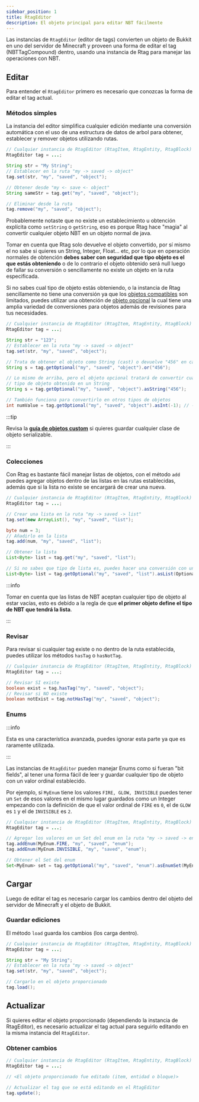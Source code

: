 ```yaml
---
sidebar_position: 1
title: RtagEditor
description: El objeto principal para editar NBT fácilmente
---
```


Las instancias de `RtagEditor` (editor de tags) convierten un objeto de Bukkit en uno del servidor de Minecraft y proveen una forma de editar el tag (NBTTagCompound) dentro, usando una instancia de Rtag para manejar las operaciones con NBT.

## Editar

Para entender el `RtagEditor` primero es necesario que conozcas la forma de editar el tag actual.

### Métodos simples

La instancia del editor simplifica cualquier edición mediante una conversión automática con el uso de una estructura de datos de arbol para obtener, establecer y remover objetos utilizando rutas.

```java
// Cualquier instancia de RtagEditor (RtagItem, RtagEntity, RtagBlock)
RtagEditor tag = ...;

String str = "My String";
// Establecer en la ruta "my -> saved -> object"
tag.set(str, "my", "saved", "object");

// Obtener desde "my <- save <- object"
String sameStr = tag.get("my", "saved", "object");

// Eliminar desde la ruta
tag.remove("my", "saved", "object");
```

Probablemente notaste que no existe un establecimiento u obtención explícita como `setString` o `getString`, eso es porque Rtag hace "magia" al convertir cualquier objeto NBT en un objeto normal de java.

Tomar en cuenta que Rtag solo devuelve el objeto convertido, por sí mismo el no sabe si quieres un String, Integer, Float... etc, por lo que en operación normales de obtención **debes saber con seguridad que tipo objeto es el que estás obteniendo** o de lo contrario el objeto obtenido será null luego de fallar su conversión o sencillamente no existe un objeto en la ruta especificada.

Si no sabes cual tipo de objeto estás obteniendo, o la instancia de Rtag sencillamente no tiene una conversión ya que los [objetos compatibles](../../intro/#objetos-compatibles) son limitados, puedes utilizar una obtención de [objeto opcional](../../feature/types/) la cual tiene una amplia variedad de conversiones para objetos además de revisiones para tus necesidades.

```java
// Cualquier instancia de RtagEditor (RtagItem, RtagEntity, RtagBlock)
RtagEditor tag = ...;

String str = "123";
// Establecer en la ruta "my -> saved -> object"
tag.set(str, "my", "saved", "object");

// Trata de obtener el objeto como String (cast) o devuelve "456" en caso de fallar
String s = tag.getOptional("my", "saved", "object").or("456");

// Lo mismo de arriba, pero el objeto opcional tratará de convertir cualquier
// tipo de objeto obtenido en un String
String s = tag.getOptional("my", "saved", "object").asString("456");

// También funciona para convertirlo en otros tipos de objetos
int numValue = tag.getOptional("my", "saved", "object").asInt(-1); // -1 por defecto
```

:::tip

Revisa la **[guía de objetos custom](../../feature/custom-objects/)** si quieres guardar cualquier clase de objeto serializable.

:::

### Colecciones

Con Rtag es bastante fácil manejar listas de objetos, con el método `add` puedes agregar objetos dentro de las listas en las rutas establecidas, además que si la lista no existe se encargará de crear una nueva.

```java
// Cualquier instancia de RtagEditor (RtagItem, RtagEntity, RtagBlock)
RtagEditor tag = ...;

// Crear una lista en la ruta "my -> saved -> list"
tag.set(new ArrayList(), "my", "saved", "list");

byte num = 3;
// Añadirlo en la lista
tag.add(num, "my", "saved", "list");

// Obtener la lista
List<Byte> list = tag.get("my", "saved", "list");

// Si no sabes que tipo de lista es, puedes hacer una conversión con un objeto opcional
List<Byte> list = tag.getOptional("my", "saved", "list").asList(OptionalType::asByte);
```

:::info

Tomar en cuenta que las listas de NBT aceptan cualquier tipo de objeto al estar vacías, esto es debido a la regla de que **el primer objeto define el tipo de NBT que tendrá la lista**.

:::

### Revisar

Para revisar si cualquier tag existe o no dentro de la ruta establecida, puedes utilizar los métodos `hasTag` o `hasNotTag`.

```java
// Cualquier instancia de RtagEditor (RtagItem, RtagEntity, RtagBlock)
RtagEditor tag = ...;

// Revisar SI existe
boolean exist = tag.hasTag("my", "saved", "object");
// Revisar si NO existe
boolean notExist = tag.notHasTag("my", "saved", "object");
```

### Enums

:::info

Esta es una característica avanzada, puedes ignorar esta parte ya que es raramente utilizada.

:::

Las instancias de `RtagEditor` pueden manejar Enums como si fueran "bit fields", al tener una forma fácil de leer y guardar cualquier tipo de objeto con un valor ordinal establecido.

Por ejemplo, si `MyEnum` tiene los valores `FIRE, GLOW, INVISIBLE` puedes tener un `Set` de esos valores en el mismo lugar guardados como un Integer empezando con la definición de que el valor ordinal de `FIRE` es `0`, el de `GLOW` es `1` y el de `INVISIBLE` es `2`.

```java
// Cualquier instancia de RtagEditor (RtagItem, RtagEntity, RtagBlock)
RtagEditor tag = ...;

// Agregar los valores en un Set del enum en la ruta "my -> saved -> enum"
tag.addEnum(MyEnum.FIRE, "my", "saved", "enum");
tag.addEnum(MyEnum.INVISIBLE, "my", "saved", "enum");

// Obtener el Set del enum
Set<MyEnum> set = tag.getOptional("my", "saved", "enum").asEnumSet(MyEnum.class);
```

## Cargar

Luego de editar el tag es necesario cargar los cambios dentro del objeto del servidor de Minecraft y el objeto de Bukkit.

### Guardar ediciones

El método `load` guarda los cambios (los carga dentro).

```java
// Cualquier instancia de RtagEditor (RtagItem, RtagEntity, RtagBlock)
RtagEditor tag = ...;

String str = "My String";
// Establecer en la ruta "my -> saved -> object"
tag.set(str, "my", "saved", "object");

// Cargarlo en el objeto proporcionado
tag.load();
```

## Actualizar

Si quieres editar el objeto proporcionado (dependiendo la instancia de RtagEditor), es necesario actualizar el tag actual para seguirlo editando en la misma instancia del `RtagEditor`.

### Obtener cambios

```java
// Cualquier instancia de RtagEditor (RtagItem, RtagEntity, RtagBlock)
RtagEditor tag = ...;

// <El objeto proporcionado fue editado (item, entidad o bloque)>

// Actualizar el tag que se está editando en el RtagEditor
tag.update();
```